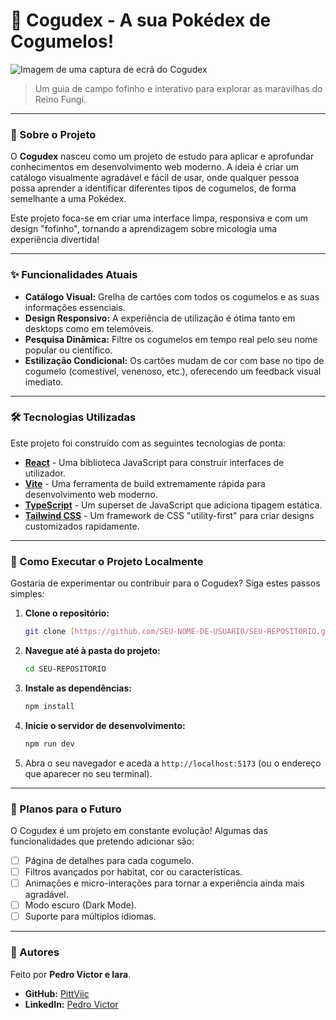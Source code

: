 # 🍄 Cogudex - A sua Pokédex de Cogumelos!

![Imagem de uma captura de ecrã do Cogudex](https://placehold.co/800x400/FFDDD8/44403c?text=Adicione+aqui+um+screenshot+do+seu+app!)
> Um guia de campo fofinho e interativo para explorar as maravilhas do Reino Fungi.

---

### 🌿 Sobre o Projeto

O **Cogudex** nasceu como um projeto de estudo para aplicar e aprofundar conhecimentos em desenvolvimento web moderno. A ideia é criar um catálogo visualmente agradável e fácil de usar, onde qualquer pessoa possa aprender a identificar diferentes tipos de cogumelos, de forma semelhante a uma Pokédex.

Este projeto foca-se em criar uma interface limpa, responsiva e com um design "fofinho", tornando a aprendizagem sobre micologia uma experiência divertida!

---

### ✨ Funcionalidades Atuais

* **Catálogo Visual:** Grelha de cartões com todos os cogumelos e as suas informações essenciais.
* **Design Responsivo:** A experiência de utilização é ótima tanto em desktops como em telemóveis.
* **Pesquisa Dinâmica:** Filtre os cogumelos em tempo real pelo seu nome popular ou científico.
* **Estilização Condicional:** Os cartões mudam de cor com base no tipo de cogumelo (comestível, venenoso, etc.), oferecendo um feedback visual imediato.

---

### 🛠️ Tecnologias Utilizadas

Este projeto foi construído com as seguintes tecnologias de ponta:

* **[React](https://react.dev/)** - Uma biblioteca JavaScript para construir interfaces de utilizador.
* **[Vite](https://vitejs.dev/)** - Uma ferramenta de build extremamente rápida para desenvolvimento web moderno.
* **[TypeScript](https://www.typescriptlang.org/)** - Um superset de JavaScript que adiciona tipagem estática.
* **[Tailwind CSS](https://tailwindcss.com/)** - Um framework de CSS "utility-first" para criar designs customizados rapidamente.

---

### 🚀 Como Executar o Projeto Localmente

Gostaria de experimentar ou contribuir para o Cogudex? Siga estes passos simples:

1.  **Clone o repositório:**
    ```bash
    git clone [https://github.com/SEU-NOME-DE-USUARIO/SEU-REPOSITORIO.git](https://github.com/SEU-NOME-DE-USUARIO/SEU-REPOSITORIO.git)
    ```

2.  **Navegue até à pasta do projeto:**
    ```bash
    cd SEU-REPOSITORIO
    ```

3.  **Instale as dependências:**
    ```bash
    npm install
    ```

4.  **Inicie o servidor de desenvolvimento:**
    ```bash
    npm run dev
    ```

5.  Abra o seu navegador e aceda a `http://localhost:5173` (ou o endereço que aparecer no seu terminal).

---

### 🔮 Planos para o Futuro

O Cogudex é um projeto em constante evolução! Algumas das funcionalidades que pretendo adicionar são:

* [ ] Página de detalhes para cada cogumelo.
* [ ] Filtros avançados por habitat, cor ou características.
* [ ] Animações e micro-interações para tornar a experiência ainda mais agradável.
* [ ] Modo escuro (Dark Mode).
* [ ] Suporte para múltiplos idiomas.

---

### 👤 Autores

Feito por **Pedro Victor e Iara**.

* **GitHub:** [PittViic](https://github.com/PittViic)
* **LinkedIn:** [Pedro Victor](https://www.linkedin.com/in/pedro-victor-ssa/)


